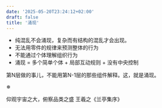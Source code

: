 ```yaml
---
date: '2025-05-20T23:24:12+02:00'
draft: false
title: '涌现'
---
```



- 纯混乱不会涌现，复杂而有结构的混乱才会出现。
- 无法用零件的规律来预测整体的行为
- 不能通过个体理解组织行为
- 涌现 = 多个简单个体 + 局部互动规则 + 没有中央控制

第N层做的事儿，不能用第N-1层的那些组件解释。这，就是涌现。

✵

仰观宇宙之大，俯察品类之盛
王羲之《兰亭集序》